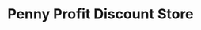 ---
title: "Penny Profit Discount Store"
url: /medicine-hat/penny-profit-discount-store/
shop: variety store
---